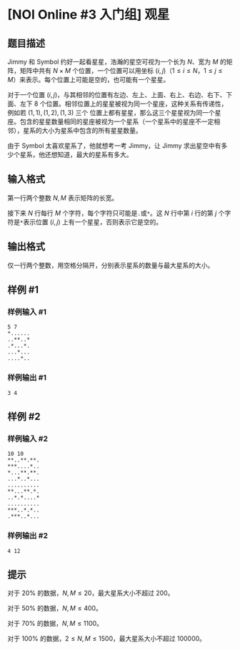 # [NOI Online #3 入门组] 观星

## 题目描述

Jimmy 和 Symbol 约好一起看星星，浩瀚的星空可视为一个长为 $N$、宽为 $M$ 的矩阵，矩阵中共有 $N\times M$ 个位置，一个位置可以用坐标 $(i,j)$（$1\le i\le N$，$1\le j\le M$）来表示。每个位置上可能是空的，也可能有一个星星。

对于一个位置 $(i,j)$，与其相邻的位置有左边、左上、上面、右上、右边、右下、下面、左下 8 个位置。相邻位置上的星星被视为同一个星座，这种关系有传递性，例如若 $(1,1),(1,2),(1,3)$ 三个
位置上都有星星，那么这三个星星视为同一个星座。包含的星星数量相同的星座被视为一个星系（一个星系中的星座不一定相邻），星系的大小为星系中包含的所有星星数量。

由于 Symbol 太喜欢星系了，他就想考一考 Jimmy，让 Jimmy 求出星空中有多少个星系，他还想知道，最大的星系有多大。

## 输入格式

第一行两个整数 $N,M$ 表示矩阵的长宽。

接下来 $N$ 行每行 $M$ 个字符，每个字符只可能是`.`或`*`。这 $N$ 行中第 $i$ 行的第 $j$ 个字符是`*`表示位置 $(i,j)$ 上有一个星星，否则表示它是空的。

## 输出格式

仅一行两个整数，用空格分隔开，分别表示星系的数量与最大星系的大小。

## 样例 #1

### 样例输入 #1
```
5 7
*......
..**..*
.*...*.
...*...
....*..
```

### 样例输出 #1

```
3 4
```

## 样例 #2

### 样例输入 #2
```
10 10
**..**.**.
***....*..
*...**.**.
...*..*...
..........
**...**.*.
..*.*....*
..........
***..*.*..
.***..*...
```

### 样例输出 #2

```
4 12
```

## 提示

对于 $20\%$ 的数据，$N,M\le 20$，最大星系大小不超过 200。

对于 $50\%$ 的数据，$N,M\le 400$。

对于 $70\%$ 的数据，$N,M\le 1100$。

对于 $100\%$ 的数据，$2\le N,M\le 1500$，最大星系大小不超过 100000。
